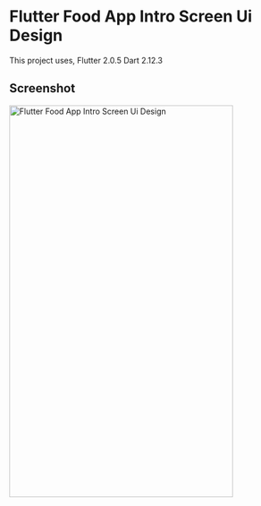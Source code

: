 # Flutter Food App Intro Screen Ui Design

This project uses,
    Flutter 2.0.5 
    Dart 2.12.3


## Screenshot

<img src="https://raw.githubusercontent.com/nshibu/Flutter-Food-App-Intro-Screen-Ui-Design/master/images/screenshot.pngo" alt="Flutter Food App Intro Screen Ui Design" width="400" height="700">
